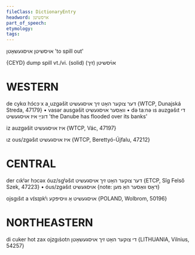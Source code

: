 ```yaml
---
fileClass: DictionaryEntry
headword: אויסשיטן
part_of_speech: 
etymology: 
tags: 
---
```

אויסשיטן
אויסגעשאָטן
'to spill out'

{CEYD}
dump
spill vt./vi. (solid) אױ֜סשיטן (זיך)

WESTERN
========

de cykα hɔ́cɔˑx a˰uzgəšit דער צוקער האָט זיך אויסגעשיט {WTCP, Dunajská Streda, 47179}
	•	vasər ausgəšit וואַסער אויסגעשיט
	•	də taːnə ɩs auzgəšɩt די דונײַ איז אויסגעשיט 'the Danube has flooded over its banks'

iz auzgəšit איז אויסגעשיט {WTCP, Vác, 47197}

ɩz ous/zgəšɩt איז אויסגעשיט {WTCP, Berettyó-Újfalu, 47212}

CENTRAL
========

der cɩkʲər hɔcəx óuz/sgʲəšɩt דער צוקער האָט זיך אויסגעשיט {ETCP, Sîg Felső Szek, 47223}
	•	óus/zgəšɩt אויסגעשיט {note: דאָס וואַסער האָ מען}

ojsgɩšɩt a vɪ́sɪpkʲɩ אויסגעשיט אַ וויסיפּקע {POLAND, Wolbrom, 50196}

NORTHEASTERN
==============

di cuker hot zax ojzgɩs̀otn די צוקער האָט זיך אויסגעשאָטן {LITHUANIA, Vilnius, 54257}
